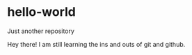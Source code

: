 # hello-world
Just another repository

Hey there! I am still learning the ins and outs of git and github. 
